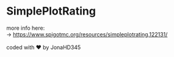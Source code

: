 # SimplePlotRating
more info here:<br>
-> https://www.spigotmc.org/resources/simpleplotrating.122131/ <br><br>
coded with ❤️ by JonaHD345
